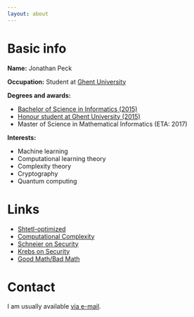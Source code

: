```yaml
---
layout: about
---
```


# Basic info

**Name:** Jonathan Peck

**Occupation:** Student at [Ghent University](http://www.ugent.be/)

**Degrees and awards:**

* [Bachelor of Science in Informatics (2015)](/public/attest_en.pdf)
* [Honour student at Ghent University (2015)](/public/honour.pdf)
* Master of Science in Mathematical Informatics (ETA: 2017)

**Interests:**

* Machine learning
* Computational learning theory
* Complexity theory
* Cryptography
* Quantum computing

# Links

* [Shtetl-optimized](http://www.scottaaronson.com/blog/)
* [Computational Complexity](http://blog.computationalcomplexity.org/)
* [Schneier on Security](https://www.schneier.com/blog/)
* [Krebs on Security](https://krebsonsecurity.com/)
* [Good Math/Bad Math](http://www.goodmath.org/blog)

# Contact

I am usually available [via e-mail](mailto:admin@pecky.be).
